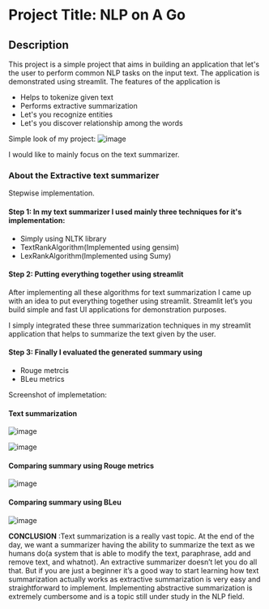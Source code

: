 # Project Title: NLP on A Go 

## Description
This project is a simple project that aims in building an application that let's the user to perform common NLP tasks on the input text. The application is demonstrated using streamlit. The features of the application is

* Helps to tokenize given text
* Performs extractive summarization
* Let's you recognize entities
* Let's you discover relationship among the words

Simple look of my project:
![image](https://user-images.githubusercontent.com/57294417/141646074-181ca735-b7d2-4a28-8928-e14df17575bf.png)

I would like to mainly focus on the text summarizer. 

### About the Extractive text summarizer

Stepwise implementation.

#### Step 1: In my text summarizer I used mainly three techniques for it's implementation:

 * Simply using NLTK library
 * TextRankAlgorithm(Implemented using gensim)
 * LexRankAlgorithm(Implemented using Sumy)

#### Step 2: Putting everything together using streamlit

After implementing all these algorithms for text summarization I came up with an idea to put everything together using streamlit. Streamlit let’s you build simple and fast UI applications for demonstration purposes. 

I simply integrated these three summarization techniques in my streamlit application that helps to summarize the text given by the user.

#### Step 3: Finally I evaluated the generated summary using
* Rouge metrcis
* BLeu metrics

Screenshot of implemetation:

#### Text summarization

![image](https://user-images.githubusercontent.com/57294417/141646331-e414c26b-daf5-4c80-839d-f21d85d4ced1.png)

![image](https://user-images.githubusercontent.com/57294417/141646300-f31d9d24-e59a-423f-941c-7d4b6183d469.png)

#### Comparing summary using Rouge metrics

![image](https://user-images.githubusercontent.com/57294417/141646353-4b01d19f-3ff3-4d88-bd10-b54ce28874d4.png)

#### Comparing summary using BLeu

![image](https://user-images.githubusercontent.com/57294417/141646362-7a1b1ab0-db18-4a67-8575-6b13f52c2369.png)


<b>CONCLUSION</b> :Text summarization is a really vast topic. At the end of the day, we want a summarizer having the ability to summarize the text as we humans do(a system that is able to modify the text, paraphrase, add and remove text, and whatnot). An extractive summarizer doesn’t let you do all that. But if you are just a beginner it’s a good way to start learning how text summarization actually works as extractive summarization is very easy and straightforward to implement. Implementing abstractive summarization is extremely cumbersome and is a topic still under study in the NLP field. 










